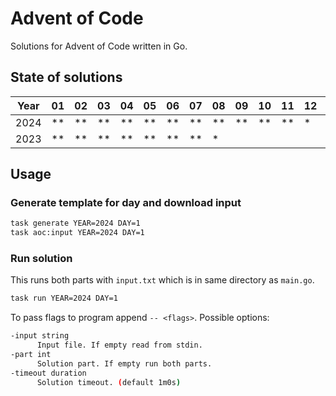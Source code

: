 # Advent of Code

Solutions for Advent of Code written in Go.

## State of solutions

| Year | 01 | 02 | 03 | 04 | 05 | 06 | 07 | 08 | 09 | 10 | 11 | 12 | 13 | 14 | 15 | 16 | 17 | 18 | 19 | 20 | 21 | 22 | 23 | 24 | 25 |
|------|----|----|----|----|----|----|----|----|----|----|----|----|----|----|----|----|----|----|----|----|----|----|----|----|----|
| 2024 | ** | ** | ** | ** | ** | ** | ** | ** | ** | ** | ** | *  |    | ** |    |    |    |    |    |    |    |    |    |    |    |
| 2023 | ** | ** | ** | ** | ** | ** | ** | *  |    |    |    |    |    |    |    |    |    |    |    |    |    |    |    |    |    |

## Usage

### Generate template for day and download input

```sh
task generate YEAR=2024 DAY=1
task aoc:input YEAR=2024 DAY=1
```

### Run solution

This runs both parts with `input.txt` which is in same directory as `main.go`.

```sh
task run YEAR=2024 DAY=1
```

To pass flags to program append `-- <flags>`. Possible options:

```sh
-input string
      Input file. If empty read from stdin.
-part int
      Solution part. If empty run both parts.
-timeout duration
      Solution timeout. (default 1m0s)
```
